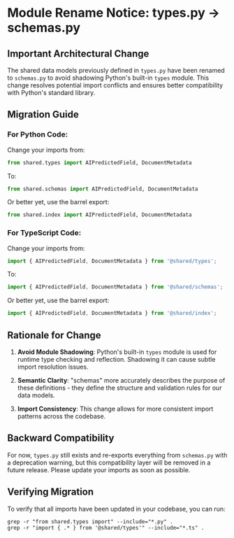 # Module Rename Notice: types.py → schemas.py

## Important Architectural Change

The shared data models previously defined in `types.py` have been renamed to `schemas.py` to avoid shadowing Python's built-in `types` module. This change resolves potential import conflicts and ensures better compatibility with Python's standard library.

## Migration Guide

### For Python Code:

Change your imports from:
```python
from shared.types import AIPredictedField, DocumentMetadata
```

To:
```python
from shared.schemas import AIPredictedField, DocumentMetadata
```

Or better yet, use the barrel export:
```python
from shared.index import AIPredictedField, DocumentMetadata
```

### For TypeScript Code:

Change your imports from:
```typescript
import { AIPredictedField, DocumentMetadata } from '@shared/types';
```

To:
```typescript
import { AIPredictedField, DocumentMetadata } from '@shared/schemas';
```

Or better yet, use the barrel export:
```typescript
import { AIPredictedField, DocumentMetadata } from '@shared/index';
```

## Rationale for Change

1. **Avoid Module Shadowing**: Python's built-in `types` module is used for runtime type checking and reflection. Shadowing it can cause subtle import resolution issues.

2. **Semantic Clarity**: "schemas" more accurately describes the purpose of these definitions - they define the structure and validation rules for our data models.

3. **Import Consistency**: This change allows for more consistent import patterns across the codebase.

## Backward Compatibility

For now, `types.py` still exists and re-exports everything from `schemas.py` with a deprecation warning, but this compatibility layer will be removed in a future release. Please update your imports as soon as possible.

## Verifying Migration

To verify that all imports have been updated in your codebase, you can run:

```
grep -r "from shared.types import" --include="*.py" .
grep -r "import { .* } from '@shared/types'" --include="*.ts" .
```
